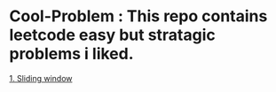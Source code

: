 # Cool-Problem : This repo contains leetcode easy but stratagic problems i liked.

<a href="https://github.com/PritoM-Debnath/Cool-Problem/blob/main/1_sliding_window.py">1. Sliding window </a>
